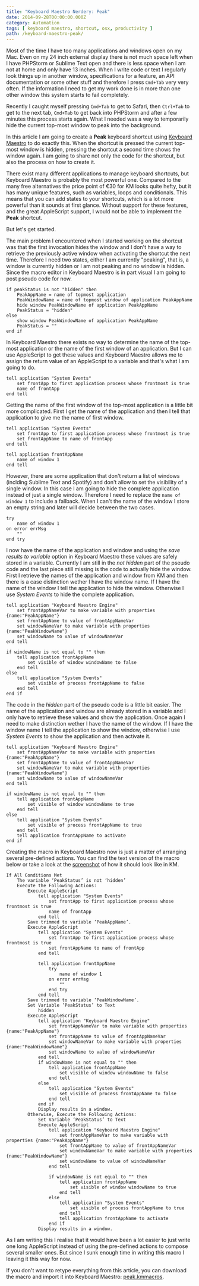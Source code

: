 ```yaml
---
title: "Keyboard Maestro Nerdery: Peak"
date: 2014-09-28T00:00:00.000Z
category: Automation
tags: [ keyboard maestro, shortcut, osx, productivity ]
path: /keyboard-maestro-peak/
---
```


Most of the time I have too many applications and windows open on my Mac. Even on my 24 inch external display there is not much space left when I have PHPStorm or Sublime Text open and there is less space when I am not at home and only have 13 inches. When I write code or text I regularly look things up in another window, specifications for a feature, an API documentation or some other stuff and therefore I press `Cmd+Tab` very very often. If the information I need to get my work done is in more than one other window this system starts to fail completely.

Recently I caught myself pressing `Cmd+Tab` to get to Safari, then `Ctrl+Tab` to get to the next tab, `Cmd+Tab` to get back into PHPStorm and after a few minutes this process starts again. What I needed was a way to temporarily hide the current top-most window to peak into the background.

In this article I am going to create a **Peak** keyboard shortcut using [Keyboard Maestro](http://www.keyboardmaestro.com) to do exactly this. When the shortcut is pressed the current top-most window is hidden, pressing the shortcut a second time shows the window again. I am going to share not only the code for the shortcut, but also the process on how to create it.

There exist many different applications to manage keyboard shortcuts, but Keyboard Maestro is probably the most powerful one. Compared to the many free alternatives the price point of €30 for KM looks quite hefty, but it has many unique features, such as variables, loops and conditionals. This means that you can add states to your shortcuts, which is a lot more powerful than it sounds at first glance. Without support for these features, and the great AppleScript support, I would not be able to implement the **Peak** shortcut.

But let's get started.

The main problem I encountered when I started working on the shortcut was that the first invocation hides the window and I don't have a way to retrieve the previously active window when activating the shortcut the next time. Therefore I need two states, either I am currently "peaking", that is, a window is currently hidden or I am not peaking and no window is hidden. Since the macro editor in Keyboard Maestro is in part visual I am going to post pseudo code for now.

```applescript
if peakStatus is not "hidden" then
    PeakAppName = name of topmost application
    PeakWindowName = name of topmost window of application PeakAppName
    hide window PeakWindowName of application PeakAppName
    PeakStatus = "hidden"
else
    show window PeakWindowName of application PeakAppName
    PeakStatus = ""
end if
```

In Keyboard Maestro there exists no way to determine the name of the top-most application or the name of the first window of an application. But I can use AppleScript to get these values and Keyboard Maestro allows me to assign the return value of an AppleScript to a variable and that's what I am going to do.

```applescript
tell application "System Events"
    set frontApp to first application process whose frontmost is true
    name of frontApp
end tell
```

Getting the name of the first window of the top-most application is a little bit more complicated. First I get the name of the application and then I tell that application to give me the name of first window.

```applescript
tell application "System Events"
    set frontApp to first application process whose frontmost is true
    set frontAppName to name of frontApp
end tell

tell application frontAppName
    name of window 1
end tell
```

However, there are some application that don't return a list of windows (inclding Sublime Text and Spotify) and don't allow to set the visibility of a single window. In this case I am going to hide the complete application instead of just a single window. Therefore I need to replace the `name of window 1` to include a fallback. When I can't the name of the window I store an empty string and later will decide between the two cases.

```applescript
try
    name of window 1
on error errMsg
    ""
end try
```

I now have the name of the application and window and using the *save results to variable* option in Keyboard Maestro these values are safely stored in a variable. Currently I am still in the *not hidden* part of the pseudo code and the last piece still missing is the code to actually hide the window. First I retrieve the names of the application and window from KM and then there is a case distinction wether I have the window name. If I have the name of the window I tell the application to hide the window. Otherwise I use *System Events* to hide the complete application.

```applescript
tell application "Keyboard Maestro Engine"
    set frontAppNameVar to make variable with properties {name:"PeakAppName"}
    set frontAppName to value of frontAppNameVar
    set windowNameVar to make variable with properties {name:"PeakWindowName"}
    set windowName to value of windowNameVar
end tell

if windowName is not equal to "" then
    tell application frontAppName
        set visible of window windowName to false
    end tell
else
    tell application "System Events"
        set visible of process frontAppName to false
    end tell
end if
```

The code in the *hidden* part of the pseudo code is a little bit easier. The name of the application and window are already stored in a variable and I only have to retrieve these values and show the application. Once again I need to make distinction wether I have the name of the window. If I have the window name I tell the application to show the window, otherwise I use *System Events* to show the application and then activate it.

```applescript
tell application "Keyboard Maestro Engine"
    set frontAppNameVar to make variable with properties {name:"PeakAppName"}
    set frontAppName to value of frontAppNameVar
    set windowNameVar to make variable with properties {name:"PeakWindowName"}
    set windowName to value of windowNameVar
end tell

if windowName is not equal to "" then
    tell application frontAppName
        set visible of window windowName to true
    end tell
else
    tell application "System Events"
        set visible of process frontAppName to true
    end tell
    tell application frontAppName to activate
end if
```

Creating the macro in Keyboard Maestro now is just a matter of arranging several pre-defined actions. You can find the text version of the macro below or take a look at the [screenshot](/download/peak-keyboard-maestro.png) of how it should look like in KM.

```applescript
If All Conditions Met
    The variable ‘PeakStatus’ is not ‘hidden’
    Execute the Following Actions:
        Execute AppleScript
            tell application "System Events"
                set frontApp to first application process whose frontmost is true
                name of frontApp
            end tell
        Save trimmed to variable ‘PeakAppName’.
        Execute AppleScript
            tell application "System Events"
                set frontApp to first application process whose frontmost is true
                set frontAppName to name of frontApp
            end tell

            tell application frontAppName
                try
                    name of window 1
                on error errMsg
                    ""
                end try
            end tell
        Save trimmed to variable ‘PeakWindowName’.
        Set Variable ‘PeakStatus’ to Text
            hidden
        Execute AppleScript
            tell application "Keyboard Maestro Engine"
                set frontAppNameVar to make variable with properties {name:"PeakAppName"}
                set frontAppName to value of frontAppNameVar
                set windowNameVar to make variable with properties {name:"PeakWindowName"}
                set windowName to value of windowNameVar
            end tell
            if windowName is not equal to "" then
                tell application frontAppName
                    set visible of window windowName to false
                end tell
            else
                tell application "System Events"
                    set visible of process frontAppName to false
                end tell
            end if
            Display results in a window.
        Otherwise, Execute the Following Actions:
            Set Variable ‘PeakStatus’ to Text
            Execute AppleScript
                tell application "Keyboard Maestro Engine"
                    set frontAppNameVar to make variable with properties {name:"PeakAppName"}
                    set frontAppName to value of frontAppNameVar
                    set windowNameVar to make variable with properties {name:"PeakWindowName"}
                    set windowName to value of windowNameVar
                end tell

                if windowName is not equal to "" then
                    tell application frontAppName
                        set visible of window windowName to true
                    end tell
                else
                    tell application "System Events"
                        set visible of process frontAppName to true
                    end tell
                    tell application frontAppName to activate
                end if
            Display results in a window.
```

As I am writing this I realise that it would have been a lot easier to just write one long AppleScript instead of using the pre-defined actions to compose several smaller ones. But since I sunk enough time in writing this macro I leaving it this way for now.

If you don't want to retype everything from this article, you can download the macro and import it into Keyboard Maestro: [peak.kmmacros](/download/peak.kmmacros).
